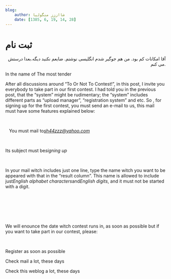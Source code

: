 ```yaml
---
blog:
    author: شااززز منگولیا
    date: [1385, 6, 19, 14, 28]
---
```

# ثبت نام

<div class="cnt">
<p align="right">آقا امکانات کم بود. من هم جوگیر شدم انگلیسی نوشتم. ضایعم نکنید دیگه.بعدا درستش می کنم.</p>
<p align="left" class="MsoNormal">In the name of The most tender</p>
<p align="left" class="MsoNormal">After all discussions around “To Or Not To Contest!”, in this post, I invite you everybody to take part in our first contest. I had told you in the previous post, that the “system” might be rudimentary; the “system” includes different parts as “upload manager”, “registration system” and etc. So , for signing up for the first contest, you must send an e-mail to us, this mail must have some features explained below:</p>
<p align="left" class="MsoNormal"> </p>
<p align="left" class="MsoNormal"></p>   You must mail to<i><a href="mailto:sh44zzz@yahoo.com">sh44zzz@yahoo.com</a></i>
<p align="left" class="MsoNormal"><em></em> </p>
<p align="left" class="MsoNormal">Its subject must be<i>signing up</i></p>
<p align="left" class="MsoNormal"><em></em> </p>
<p align="left" class="MsoNormal">In your mail witch includes just one line, type the name witch you want to be appeared with that in the “result column”. This name is allowed to include just<i>English alphabet characters</i>and<i>English digits</i>, and it must not be started with a digit.</p>
<p align="left" class="MsoNormal"> </p>
<p align="left" class="MsoNormal"> </p>
<p align="left" class="MsoNormal"> </p>
<p align="left" class="MsoNormal">We will enounce the date witch contest runs in, as soon as possible but if you want to take part in our contest, please:</p>
<p align="left" class="MsoNormal"> </p>
<p align="left" class="MsoNormal">Register as soon as possible</p>
<p align="left" class="MsoNormal">Check mail a lot, these days</p>
<p align="left" class="MsoNormal">Check this weblog a lot, these days</p>
<p align="justify"> </p>
</div>

